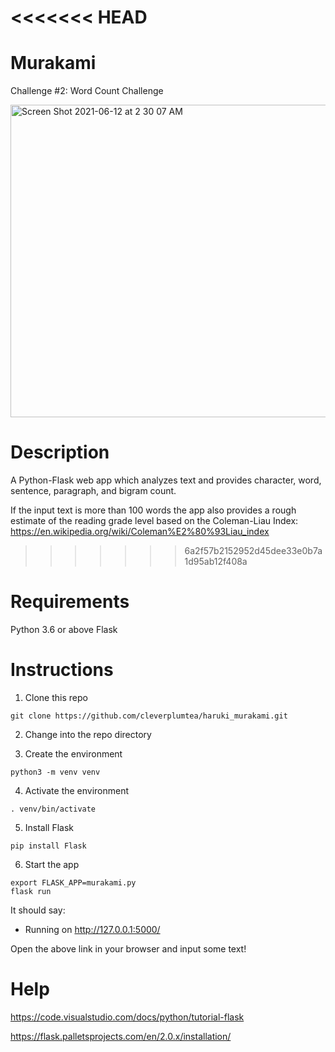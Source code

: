 <<<<<<< HEAD
=======
# Murakami
Challenge #2: Word Count Challenge

<img width="750" height="500" alt="Screen Shot 2021-06-12 at 2 30 07 AM" src="https://user-images.githubusercontent.com/61565989/121767437-339c2900-cb26-11eb-9f93-7e6eaa4be31e.png">

# Description
A Python-Flask web app which analyzes text and provides character, word, sentence, paragraph, and bigram count.

If the input text is more than 100 words the app also provides a rough estimate of the reading grade level based on the Coleman-Liau Index:
https://en.wikipedia.org/wiki/Coleman%E2%80%93Liau_index

>>>>>>> 6a2f57b2152952d45dee33e0b7a1d95ab12f408a
# Requirements
Python 3.6 or above
Flask

# Instructions

1. Clone this repo
```
git clone https://github.com/cleverplumtea/haruki_murakami.git
```

2. Change into the repo directory


3. Create the environment
```
python3 -m venv venv
```

4. Activate the environment
```
. venv/bin/activate
```

5. Install Flask
```
pip install Flask
```

6. Start the app
```
export FLASK_APP=murakami.py
flask run
```
It should say:
 * Running on http://127.0.0.1:5000/

Open the above link in your browser and input some text!

# Help
https://code.visualstudio.com/docs/python/tutorial-flask

https://flask.palletsprojects.com/en/2.0.x/installation/
